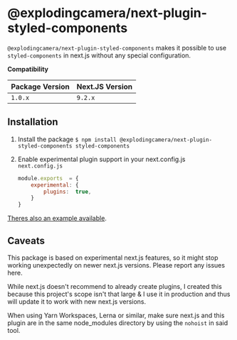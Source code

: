 
  

# @explodingcamera/next-plugin-styled-components

  

`@explodingcamera/next-plugin-styled-components` makes it possible to use `styled-components` in next.js without any special configuration.

  

**Compatibility**

  

| Package Version | Next.JS Version |
|-----------------|-----------------|
| `1.0.x` | `9.2.x` |

  

## Installation

1. Install the package
	`$ npm install @explodingcamera/next-plugin-styled-components styled-components`

2. Enable experimental plugin support in your next.config.js
	`next.config.js`
	```js
	module.exports  = {
		experimental: {
			plugins:  true,
		}
	}
	```

[Theres also an example available](packages/example).

  

## Caveats

This package is based on experimental next.js features, so it might stop working unexpectedly on newer next.js versions. Please report any issues here.

  

While next.js doesn't recommend to already create plugins, I created this because this project's scope isn't that large & I use it in production and thus will update it to work with new next.js versions.

  

When using Yarn Workspaces, Lerna or similar, make sure next.js and this plugin are in the same node_modules directory by using the `nohoist` in said tool.